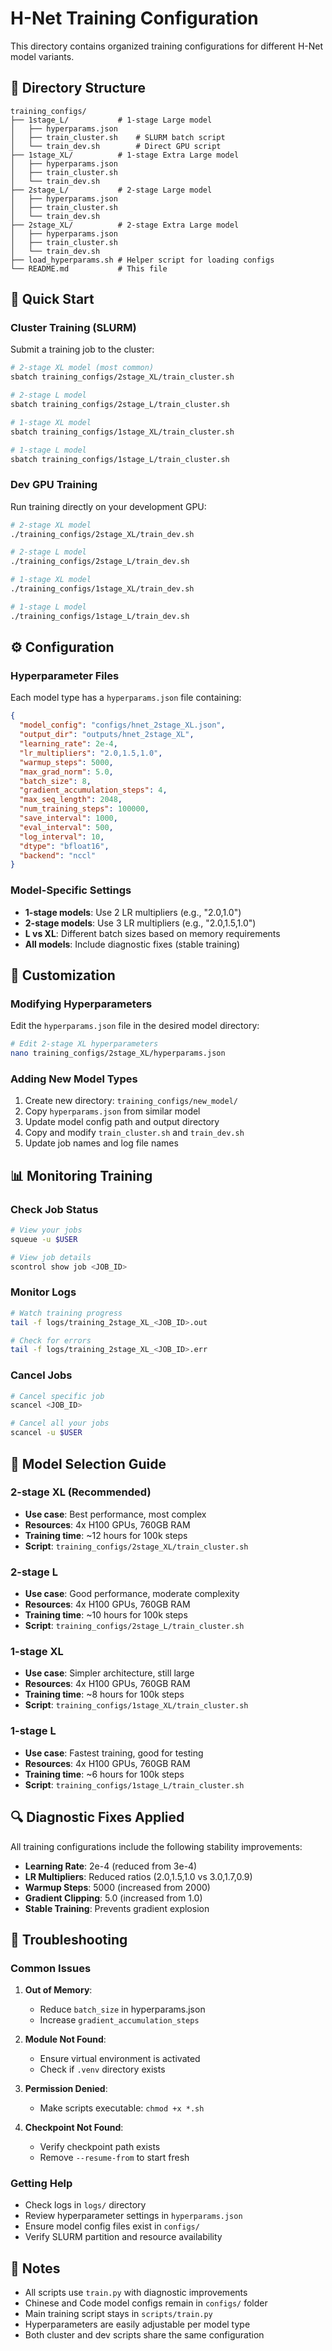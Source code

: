 # H-Net Training Configuration

This directory contains organized training configurations for different H-Net model variants.

## 📁 Directory Structure

```
training_configs/
├── 1stage_L/           # 1-stage Large model
│   ├── hyperparams.json
│   ├── train_cluster.sh    # SLURM batch script
│   └── train_dev.sh        # Direct GPU script
├── 1stage_XL/          # 1-stage Extra Large model
│   ├── hyperparams.json
│   ├── train_cluster.sh
│   └── train_dev.sh
├── 2stage_L/           # 2-stage Large model
│   ├── hyperparams.json
│   ├── train_cluster.sh
│   └── train_dev.sh
├── 2stage_XL/          # 2-stage Extra Large model
│   ├── hyperparams.json
│   ├── train_cluster.sh
│   └── train_dev.sh
├── load_hyperparams.sh # Helper script for loading configs
└── README.md           # This file
```

## 🚀 Quick Start

### Cluster Training (SLURM)

Submit a training job to the cluster:

```bash
# 2-stage XL model (most common)
sbatch training_configs/2stage_XL/train_cluster.sh

# 2-stage L model
sbatch training_configs/2stage_L/train_cluster.sh

# 1-stage XL model
sbatch training_configs/1stage_XL/train_cluster.sh

# 1-stage L model
sbatch training_configs/1stage_L/train_cluster.sh
```

### Dev GPU Training

Run training directly on your development GPU:

```bash
# 2-stage XL model
./training_configs/2stage_XL/train_dev.sh

# 2-stage L model
./training_configs/2stage_L/train_dev.sh

# 1-stage XL model
./training_configs/1stage_XL/train_dev.sh

# 1-stage L model
./training_configs/1stage_L/train_dev.sh
```

## ⚙️ Configuration

### Hyperparameter Files

Each model type has a `hyperparams.json` file containing:

```json
{
  "model_config": "configs/hnet_2stage_XL.json",
  "output_dir": "outputs/hnet_2stage_XL",
  "learning_rate": 2e-4,
  "lr_multipliers": "2.0,1.5,1.0",
  "warmup_steps": 5000,
  "max_grad_norm": 5.0,
  "batch_size": 8,
  "gradient_accumulation_steps": 4,
  "max_seq_length": 2048,
  "num_training_steps": 100000,
  "save_interval": 1000,
  "eval_interval": 500,
  "log_interval": 10,
  "dtype": "bfloat16",
  "backend": "nccl"
}
```

### Model-Specific Settings

- **1-stage models**: Use 2 LR multipliers (e.g., "2.0,1.0")
- **2-stage models**: Use 3 LR multipliers (e.g., "2.0,1.5,1.0")
- **L vs XL**: Different batch sizes based on memory requirements
- **All models**: Include diagnostic fixes (stable training)

## 🔧 Customization

### Modifying Hyperparameters

Edit the `hyperparams.json` file in the desired model directory:

```bash
# Edit 2-stage XL hyperparameters
nano training_configs/2stage_XL/hyperparams.json
```

### Adding New Model Types

1. Create new directory: `training_configs/new_model/`
2. Copy `hyperparams.json` from similar model
3. Update model config path and output directory
4. Copy and modify `train_cluster.sh` and `train_dev.sh`
5. Update job names and log file names

## 📊 Monitoring Training

### Check Job Status

```bash
# View your jobs
squeue -u $USER

# View job details
scontrol show job <JOB_ID>
```

### Monitor Logs

```bash
# Watch training progress
tail -f logs/training_2stage_XL_<JOB_ID>.out

# Check for errors
tail -f logs/training_2stage_XL_<JOB_ID>.err
```

### Cancel Jobs

```bash
# Cancel specific job
scancel <JOB_ID>

# Cancel all your jobs
scancel -u $USER
```

## 🎯 Model Selection Guide

### 2-stage XL (Recommended)
- **Use case**: Best performance, most complex
- **Resources**: 4x H100 GPUs, 760GB RAM
- **Training time**: ~12 hours for 100k steps
- **Script**: `training_configs/2stage_XL/train_cluster.sh`

### 2-stage L
- **Use case**: Good performance, moderate complexity
- **Resources**: 4x H100 GPUs, 760GB RAM
- **Training time**: ~10 hours for 100k steps
- **Script**: `training_configs/2stage_L/train_cluster.sh`

### 1-stage XL
- **Use case**: Simpler architecture, still large
- **Resources**: 4x H100 GPUs, 760GB RAM
- **Training time**: ~8 hours for 100k steps
- **Script**: `training_configs/1stage_XL/train_cluster.sh`

### 1-stage L
- **Use case**: Fastest training, good for testing
- **Resources**: 4x H100 GPUs, 760GB RAM
- **Training time**: ~6 hours for 100k steps
- **Script**: `training_configs/1stage_L/train_cluster.sh`

## 🔍 Diagnostic Fixes Applied

All training configurations include the following stability improvements:

- **Learning Rate**: 2e-4 (reduced from 3e-4)
- **LR Multipliers**: Reduced ratios (2.0,1.5,1.0 vs 3.0,1.7,0.9)
- **Warmup Steps**: 5000 (increased from 2000)
- **Gradient Clipping**: 5.0 (increased from 1.0)
- **Stable Training**: Prevents gradient explosion

## 🐛 Troubleshooting

### Common Issues

1. **Out of Memory**:
   - Reduce `batch_size` in hyperparams.json
   - Increase `gradient_accumulation_steps`

2. **Module Not Found**:
   - Ensure virtual environment is activated
   - Check if `.venv` directory exists

3. **Permission Denied**:
   - Make scripts executable: `chmod +x *.sh`

4. **Checkpoint Not Found**:
   - Verify checkpoint path exists
   - Remove `--resume-from` to start fresh

### Getting Help

- Check logs in `logs/` directory
- Review hyperparameter settings in `hyperparams.json`
- Ensure model config files exist in `configs/`
- Verify SLURM partition and resource availability

## 📝 Notes

- All scripts use `train.py` with diagnostic improvements
- Chinese and Code model configs remain in `configs/` folder
- Main training script stays in `scripts/train.py`
- Hyperparameters are easily adjustable per model type
- Both cluster and dev scripts share the same configuration
